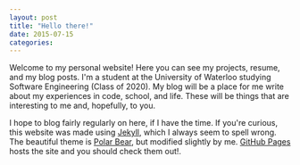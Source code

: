 ```yaml
---
layout: post
title: "Hello there!"
date: 2015-07-15
categories:
---
```


Welcome to my personal website! Here you can see my projects, resume, and my blog posts. I'm a student at the University of Waterloo studying Software Engineering (Class of 2020). My blog will be a place for me write about my experiences in code, school, and life. These will be things that are interesting to me and, hopefully, to you. 

I hope to blog fairly regularly on here, if I have the time. If you're curious, this website was made using [Jekyll](http://jekyllrb.com), which I always seem to spell wrong. The beautiful theme is [Polar Bear](https://github.com/diezcami/polar-bear-theme), but modified slightly by me. [GitHub Pages](https://pages.github.com) hosts the site and you should check them out!.

